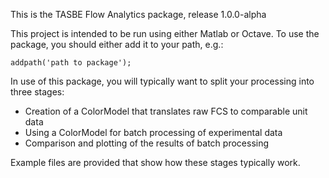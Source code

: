 This is the TASBE Flow Analytics package, release 1.0.0-alpha

This project is intended to be run using either Matlab or Octave.
To use the package, you should either add it to your path, e.g.:

    addpath('path to package');

In use of this package, you will typically want to split your
processing into three stages:

- Creation of a ColorModel that translates raw FCS to comparable unit data
- Using a ColorModel for batch processing of experimental data
- Comparison and plotting of the results of batch processing

Example files are provided that show how these stages typically work.

